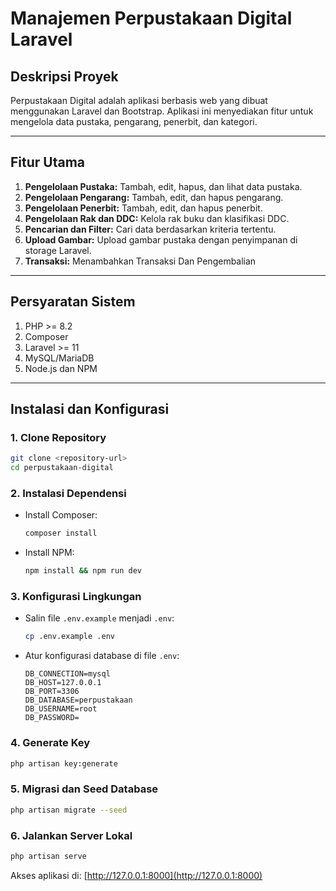 # Manajemen Perpustakaan Digital Laravel

## Deskripsi Proyek
Perpustakaan Digital adalah aplikasi berbasis web yang dibuat menggunakan Laravel dan Bootstrap. Aplikasi ini menyediakan fitur untuk mengelola data pustaka, pengarang, penerbit, dan kategori.

---

## Fitur Utama
1. **Pengelolaan Pustaka:** Tambah, edit, hapus, dan lihat data pustaka.
2. **Pengelolaan Pengarang:** Tambah, edit, dan hapus pengarang.
3. **Pengelolaan Penerbit:** Tambah, edit, dan hapus penerbit.
4. **Pengelolaan Rak dan DDC:** Kelola rak buku dan klasifikasi DDC.
5. **Pencarian dan Filter:** Cari data berdasarkan kriteria tertentu.
6. **Upload Gambar:** Upload gambar pustaka dengan penyimpanan di storage Laravel.
7. **Transaksi:** Menambahkan Transaksi Dan Pengembalian

---

## Persyaratan Sistem
1. PHP >= 8.2
2. Composer
3. Laravel >= 11
4. MySQL/MariaDB
5. Node.js dan NPM

---

## Instalasi dan Konfigurasi

### 1. Clone Repository
```bash
git clone <repository-url>
cd perpustakaan-digital
```

### 2. Instalasi Dependensi
- Install Composer:
  ```bash
  composer install
  ```
- Install NPM:
  ```bash
  npm install && npm run dev
  ```

### 3. Konfigurasi Lingkungan
- Salin file `.env.example` menjadi `.env`:
  ```bash
  cp .env.example .env
  ```
- Atur konfigurasi database di file `.env`:
  ```env
  DB_CONNECTION=mysql
  DB_HOST=127.0.0.1
  DB_PORT=3306
  DB_DATABASE=perpustakaan
  DB_USERNAME=root
  DB_PASSWORD=
  ```

### 4. Generate Key
```bash
php artisan key:generate
```

### 5. Migrasi dan Seed Database
```bash
php artisan migrate --seed
```

### 6. Jalankan Server Lokal
```bash
php artisan serve
```
Akses aplikasi di: [http://127.0.0.1:8000](http://127.0.0.1:8000)

